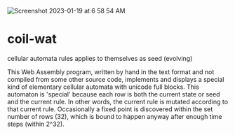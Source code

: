 ![Screenshot 2023-01-19 at 6 58 54 AM](https://user-images.githubusercontent.com/90075803/213439000-0bf02af5-1bff-4e45-add5-3385ac2b3bb7.png)
# coil-wat
cellular automata rules applies to themselves as seed (evolving)

This Web Assembly program, written by hand in the text format and not compiled from some other source code, implements and displays a special kind of elementary cellular automata with unicode full blocks. This automaton is 'special' because each row is both the current state or seed and the current rule. In other words, the current rule is mutated according to that current rule. Occasionally a fixed point is discovered within the set number of rows (32), which is bound to happen anyway after enough time steps (within 2^32). 



